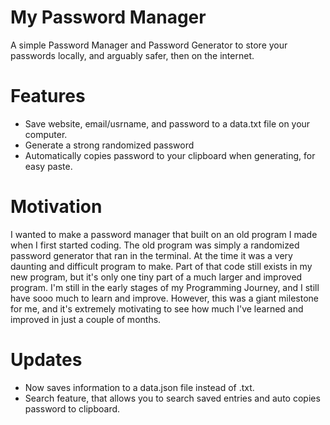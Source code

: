 # My Password Manager
A simple Password Manager and Password Generator to store your passwords locally, and arguably safer, then on the internet. 

# Features
* Save website, email/usrname, and password to a data.txt file on your computer.
* Generate a strong randomized password
* Automatically copies password to your clipboard when generating, for easy paste.


# Motivation
I wanted to make a password manager that built on an old program I made when I first started coding. The old program was simply a randomized password generator
that ran in the terminal. At the time it was a very daunting and difficult program to make. Part of that code still exists in my new program, but it's only one tiny part 
of a much larger and improved program. I'm still in the early stages of my Programming Journey, and I still have sooo much to learn and improve. However, this was a 
giant milestone for me, and it's extremely motivating to see how much I've learned and improved in just a couple of months. 

# Updates
* Now saves information to a data.json file instead of .txt.
* Search feature, that allows you to search saved entries and auto copies password to clipboard.
